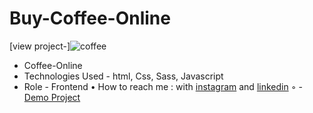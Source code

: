 # Buy-Coffee-Online
[view project-]![coffee](https://user-images.githubusercontent.com/120955025/235149314-adf6a874-770f-4344-a899-dde79293c23f.png)

- Coffee-Online
- Technologies Used - html, Css, Sass, Javascript 
- Role - Frontend
• How to reach me : with [instagram](https://www.instagram.com/alinikseresht_web) and [linkedin](https://www.linkedin.com/in/alinikseresht-web/)
◦ - [Demo Project](https://alinikseresht.github.io/Buy-Coffee-Online/)
